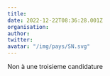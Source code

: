 ```yaml
---
title: 
date: 2022-12-22T08:36:28.001Z
organisation: 
author: 
twitter: 
avatar: "/img/pays/SN.svg"
---
```


Non à une troisieme candidature